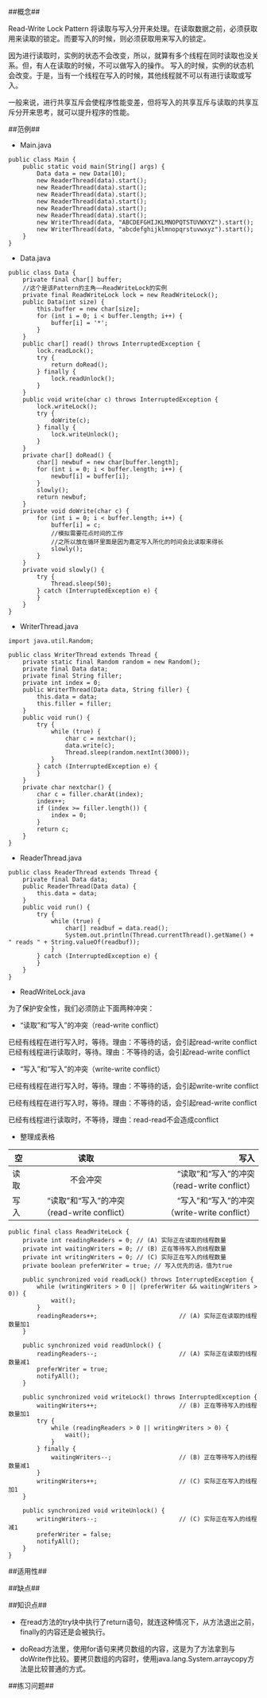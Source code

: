 ##概念##

Read-Write Lock Pattern 将读取与写入分开来处理。在读取数据之前，必须获取用来读取的锁定。而要写入的时候，则必须获取用来写入的锁定。

因为进行读取时，实例的状态不会改变，所以，就算有多个线程在同时读取也没关系。但，有人在读取的时候，不可以做写入的操作。
写入的时候，实例的状态机会改变。于是，当有一个线程在写入的时候，其他线程就不可以有进行读取或写入。

一般来说，进行共享互斥会使程序性能变差，但将写入的共享互斥与读取的共享互斥分开来思考，就可以提升程序的性能。


##范例##

- Main.java

```
public class Main {
    public static void main(String[] args) {
        Data data = new Data(10);
        new ReaderThread(data).start();
        new ReaderThread(data).start();
        new ReaderThread(data).start();
        new ReaderThread(data).start();
        new ReaderThread(data).start();
        new ReaderThread(data).start();
        new WriterThread(data, "ABCDEFGHIJKLMNOPQTSTUVWXYZ").start();
        new WriterThread(data, "abcdefghijklmnopqrstuvwxyz").start();
    }
}

```

- Data.java

```
public class Data {
    private final char[] buffer;
    //这个是该Pattern的主角——ReadWriteLock的实例
    private final ReadWriteLock lock = new ReadWriteLock();
    public Data(int size) {
        this.buffer = new char[size];
        for (int i = 0; i < buffer.length; i++) {
            buffer[i] = '*';
        }
    }
    public char[] read() throws InterruptedException {
        lock.readLock();
        try {
            return doRead();
        } finally {
            lock.readUnlock();
        }
    }
    public void write(char c) throws InterruptedException {
        lock.writeLock();
        try {
            doWrite(c);
        } finally {
            lock.writeUnlock();
        }
    }
    private char[] doRead() {
        char[] newbuf = new char[buffer.length];
        for (int i = 0; i < buffer.length; i++) {
            newbuf[i] = buffer[i];
        }
        slowly();
        return newbuf;
    }
    private void doWrite(char c) {
        for (int i = 0; i < buffer.length; i++) {
            buffer[i] = c;
            //模拟需要花点时间的工作
            //之所以放在循环里面是因为嘉定写入所化的时间会比读取来得长
            slowly();
        }
    }
    private void slowly() {
        try {
            Thread.sleep(50);
        } catch (InterruptedException e) {
        }
    }
}

```

- WriterThread.java

```
import java.util.Random;

public class WriterThread extends Thread {
    private static final Random random = new Random();
    private final Data data;
    private final String filler;
    private int index = 0;
    public WriterThread(Data data, String filler) {
        this.data = data;
        this.filler = filler;
    }
    public void run() {
        try {
            while (true) {
                char c = nextchar();
                data.write(c);
                Thread.sleep(random.nextInt(3000));
            }
        } catch (InterruptedException e) {
        }
    }
    private char nextchar() {
        char c = filler.charAt(index);
        index++;
        if (index >= filler.length()) {
            index = 0;
        }
        return c;
    }
}

```

- ReaderThread.java

```
public class ReaderThread extends Thread {
    private final Data data;
    public ReaderThread(Data data) {
        this.data = data;
    }
    public void run() {
        try {
            while (true) {
                char[] readbuf = data.read();
                System.out.println(Thread.currentThread().getName() + " reads " + String.valueOf(readbuf));
            }
        } catch (InterruptedException e) {
        }
    }
}

```

- ReadWriteLock.java

为了保护安全性，我们必须防止下面两种冲突：

 - 	“读取”和“写入”的冲突（read-write conflict）

已经有线程在进行写入时，等待。理由：不等待的话，会引起read-write conflict
已经有线程进行读取时，等待。理由：不等待的话，会引起read-write conflict
 
 -  “写入”和“写入”的冲突（write-write conflict）

已经有线程在进行写入时，等待。理由：不等待的话，会引起write-write conflict

已经有线程在进行写入时，等待。理由：不等待的话，会引起read-write conflict

 已经有线程进行读取时，不等待，理由：read-read不会造成conflict

- 整理成表格


|    空      | 读取           | 写入  |
| ------------- |:-------------:| -----:|
| 读取     | 不会冲突 | “读取”和“写入”的冲突（read-write conflict） |
| 写入     | “读取”和“写入”的冲突（read-write conflict）     |  “写入”和“写入”的冲突（write-write conflict） |

```
public final class ReadWriteLock {
    private int readingReaders = 0; // (A) 实际正在读取的线程数量
    private int waitingWriters = 0; // (B) 正在等待写入的线程数量
    private int writingWriters = 0; // (C) 实际正在写入的线程数量
    private boolean preferWriter = true; // 写入优先的话，值为true
    
    public synchronized void readLock() throws InterruptedException {
        while (writingWriters > 0 || (preferWriter && waitingWriters > 0)) {
            wait();
        }
        readingReaders++;                       // (A) 实际正在读取的线程数量加1
    }

    public synchronized void readUnlock() {
        readingReaders--;                       // (A) 实际正在读取的线程数量减1
        preferWriter = true;
        notifyAll();
    }

    public synchronized void writeLock() throws InterruptedException {
        waitingWriters++;                       // (B) 正在等待写入的线程数量加1
        try {
            while (readingReaders > 0 || writingWriters > 0) {
                wait();
            }
        } finally {
            waitingWriters--;                   // (B) 正在等待写入的线程数量减1
        }
        writingWriters++;                       // (C) 实际正在写入的线程加1
    }

    public synchronized void writeUnlock() {
        writingWriters--;                       // (C) 实际正在写入的线程减1
        preferWriter = false;
        notifyAll();
    }
}

```

##适用性##



##缺点##


##知识点##

- 在read方法的try块中执行了return语句，就连这种情况下，从方法退出之前，finally的内容还是会被执行。

- doRead方法里，使用for语句来拷贝数组的内容，这是为了方法拿到与doWrite作比较。要拷贝数组的内容时，使用java.lang.System.arraycopy方法是比较普通的方式。



##练习问题##